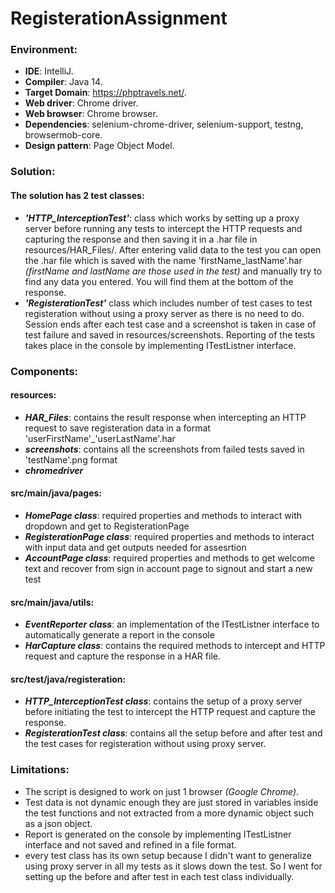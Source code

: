 # RegisterationAssignment

### Environment:
- **IDE**: IntelliJ.
- **Compiler**: Java 14.
- **Target Domain**: https://phptravels.net/.
- **Web driver**: Chrome driver.
- **Web browser**: Chrome browser.
- **Dependencies**: selenium-chrome-driver, selenium-support, testng, browsermob-core.
- **Design pattern**: Page Object Model.
### Solution:
#### The solution has 2 test classes:
- ***'HTTP_InterceptionTest'***: class which works by setting up a proxy server before running any tests to intercept the HTTP requests and capturing the response and then saving it in a .har file in resources/HAR_Files/. After entering valid data to the test you can open the .har file which is saved with the name 'firstName_lastName'.har _(firstName and lastName are those used in the test)_ and manually try to find any data you entered. You will find them at the bottom of the response.
- ***'RegisterationTest'*** class which includes number of test cases to test registeration without using a proxy server 
as there is no need to do. Session ends after each test case and a screenshot is taken in case of test failure 
and saved in resources/screenshots. Reporting of the tests takes place in the console by implementing ITestListner interface.
### Components:
#### resources:

- ***HAR_Files***: contains the result response when intercepting an HTTP request to save registeration data in a format 'userFirstName'_'userLastName'.har
- ***screenshots***: contains all the screenshots from failed tests saved in 'testName'.png format
- ***chromedriver***

#### src/main/java/pages:
- ***HomePage class***: required properties and methods to interact with dropdown and get to RegisterationPage
- ***RegisterationPage class***: required properties and methods to interact with input data and get outputs needed for assesrtion
- ***AccountPage class***: required properties and methods to get welcome text and recover from sign in account page to signout and start a new test

#### src/main/java/utils:
- ***EventReporter class***: an implementation of the ITestListner interface to automatically generate a report in the console
- ***HarCapture class***: contains the required methods to intercept and HTTP request and capture the response in a HAR file.

#### src/test/java/registeration:
- ***HTTP_InterceptionTest class***: contains the setup of a proxy server before initiating the test to intercept the HTTP request and capture the response.
- ***RegisterationTest class***: contains all the setup before and after test and the test cases for registeration without using proxy server.

### Limitations:
- The script is designed to work on just 1 browser _(Google Chrome)_.
- Test data is not dynamic enough they are just stored in variables inside the test functions and not extracted
  from a more dynamic object such as a json object.
- Report is generated on the console by implementing ITestListner interface and not saved and refined in a file format.
- every test class has its own setup because I didn't want to generalize using proxy server in all my tests as it
  slows down the test. So I went for setting up the before and after test in each test class individually.
